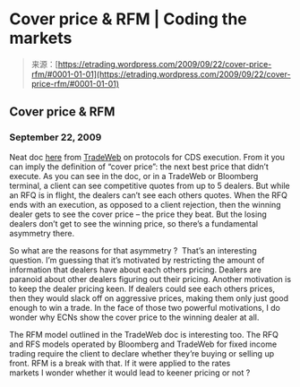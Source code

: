 <!--yml
category: 未分类
date: 2024-05-12 19:39:01
-->

# Cover price & RFM | Coding the markets

> 来源：[https://etrading.wordpress.com/2009/09/22/cover-price-rfm/#0001-01-01](https://etrading.wordpress.com/2009/09/22/cover-price-rfm/#0001-01-01)

## Cover price & RFM

### September 22, 2009

Neat doc [here](http://www.tradeweb.com/about/resources/brochures/institutional/credit/CDSTradingProtocolsSheetWeb.pdf) from [TradeWeb](http://www.tradeweb.com) on protocols for CDS execution. From it you can imply the definition of “cover price”: the next best price that didn’t execute. As you can see in the doc, or in a TradeWeb or Bloomberg terminal, a client can see competitive quotes from up to 5 dealers. But while an RFQ is in flight, the dealers can’t see each others quotes. When the RFQ ends with an execution, as opposed to a client rejection, then the winning dealer gets to see the cover price – the price they beat. But the losing dealers don’t get to see the winning price, so there’s a fundamental asymmetry there.

So what are the reasons for that asymmetry ?  That’s an interesting question. I’m guessing that it’s motivated by restricting the amount of information that dealers have about each others pricing. Dealers are paranoid about other dealers figuring out their pricing. Another motivation is to keep the dealer pricing keen. If dealers could see each others prices, then they would slack off on aggressive prices, making them only just good enough to win a trade. In the face of those two powerful motivations, I do wonder why ECNs show the cover price to the winning dealer at all.

The RFM model outlined in the TradeWeb doc is interesting too. The RFQ and RFS models operated by Bloomberg and TradeWeb for fixed income trading require the client to declare whether they’re buying or selling up front. RFM is a break with that. If it were applied to the rates markets I wonder whether it would lead to keener pricing or not ?